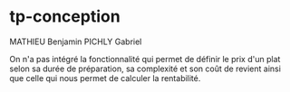 # tp-conception

MATHIEU Benjamin 
PICHLY Gabriel

On n'a pas intégré la fonctionnalité qui permet de définir le prix d'un plat selon sa durée de préparation, sa complexité et son coût de revient ainsi que celle qui nous permet de calculer la rentabilité.
